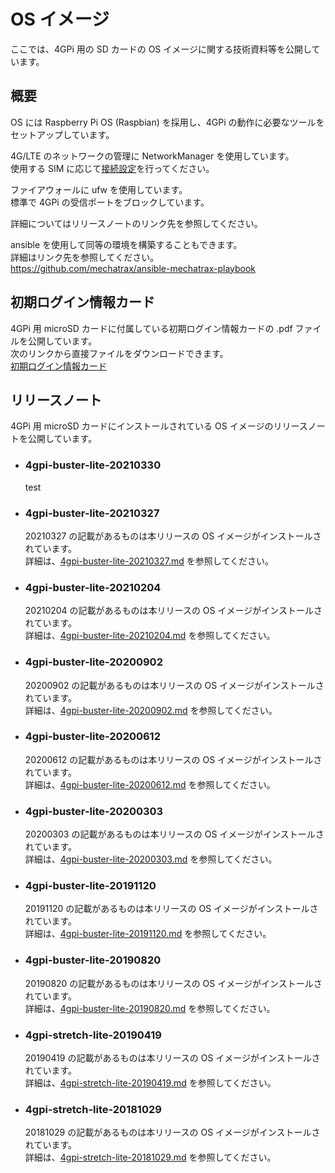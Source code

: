 # OS イメージ
ここでは、4GPi 用の SD カードの OS イメージに関する技術資料等を公開しています。

## 概要
OS には Raspberry Pi OS (Raspbian) を採用し、4GPi の動作に必要なツールをセットアップしています。

4G/LTE のネットワークの管理に NetworkManager を使用しています。  
使用する SIM に応じて[接続設定](../../../wiki/その他#接続設定)を行ってください。

ファイアウォールに ufw を使用しています。  
標準で 4GPi の受信ポートをブロックしています。

詳細についてはリリースノートのリンク先を参照してください。

ansible を使用して同等の環境を構築することもできます。  
詳細はリンク先を参照してください。  
https://github.com/mechatrax/ansible-mechatrax-playbook

## 初期ログイン情報カード
4GPi 用 microSD カードに付属している初期ログイン情報カードの .pdf ファイルを公開しています。  
次のリンクから直接ファイルをダウンロードできます。  
[初期ログイン情報カード](../../../raw/master/os/login.pdf)

## リリースノート
4GPi 用 microSD カードにインストールされている OS イメージのリリースノートを公開しています。 
* ### 4gpi-buster-lite-20210330
  test

* ### 4gpi-buster-lite-20210327
  20210327 の記載があるものは本リリースの OS イメージがインストールされています。  
  詳細は、[4gpi-buster-lite-20210327.md](./4gpi-buster-lite-20210327.md) を参照してください。

* ### 4gpi-buster-lite-20210204
  20210204 の記載があるものは本リリースの OS イメージがインストールされています。  
  詳細は、[4gpi-buster-lite-20210204.md](./4gpi-buster-lite-20210204.md) を参照してください。

* ### 4gpi-buster-lite-20200902
  20200902 の記載があるものは本リリースの OS イメージがインストールされています。  
  詳細は、[4gpi-buster-lite-20200902.md](./4gpi-buster-lite-20200902.md) を参照してください。

* ### 4gpi-buster-lite-20200612
  20200612 の記載があるものは本リリースの OS イメージがインストールされています。  
  詳細は、[4gpi-buster-lite-20200612.md](./4gpi-buster-lite-20200612.md) を参照してください。

* ### 4gpi-buster-lite-20200303
  20200303 の記載があるものは本リリースの OS イメージがインストールされています。  
  詳細は、[4gpi-buster-lite-20200303.md](./4gpi-buster-lite-20200303.md) を参照してください。

* ### 4gpi-buster-lite-20191120
  20191120 の記載があるものは本リリースの OS イメージがインストールされています。  
  詳細は、[4gpi-buster-lite-20191120.md](./4gpi-buster-lite-20191120.md) を参照してください。

* ### 4gpi-buster-lite-20190820
  20190820 の記載があるものは本リリースの OS イメージがインストールされています。  
  詳細は、[4gpi-buster-lite-20190820.md](./4gpi-buster-lite-20190820.md) を参照してください。

* ### 4gpi-stretch-lite-20190419
  20190419 の記載があるものは本リリースの OS イメージがインストールされています。  
  詳細は、[4gpi-stretch-lite-20190419.md](./4gpi-stretch-lite-20190419.md) を参照してください。

* ### 4gpi-stretch-lite-20181029
  20181029 の記載があるものは本リリースの OS イメージがインストールされています。  
  詳細は、[4gpi-stretch-lite-20181029.md](./4gpi-stretch-lite-20181029.md) を参照してください。
